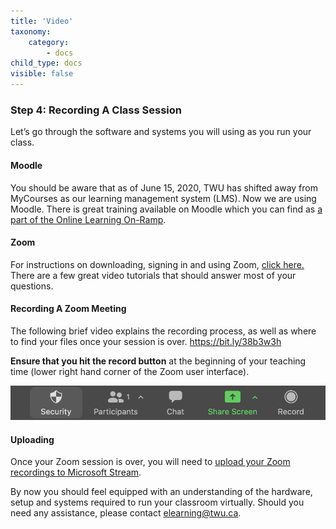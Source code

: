 ```yaml
---
title: 'Video'
taxonomy:
    category:
        - docs
child_type: docs
visible: false
---
```


### Step 4: Recording A Class Session
Let’s go through the software and systems you will using as you run your class.
#### Moodle
You should be aware that as of June 15, 2020, TWU has shifted away from MyCourses as our learning management system (LMS). Now we are using Moodle. There is great training available on Moodle which you can find as [a part of the Online Learning On-Ramp](https://create.twu.ca/help/online-learning-on-ramp/multi-access/moodle).
#### Zoom
For instructions on downloading, signing in and using Zoom, [click here.](https://create.twu.ca/help/online-learning-on-ramp/running-a-session/conferencing)
There are a few great video tutorials that should answer most of your questions.
#### Recording A Zoom Meeting
The following brief video explains the recording process, as well as where to find your files once your session is over.
https://bit.ly/38b3w3h

**Ensure that you hit the record button** at the beginning of your teaching time (lower right hand corner of the Zoom user interface).

![alt-text](Zoom-Record.png "Zoom record button")

#### Uploading
Once your Zoom session is over, you will need to [upload your Zoom recordings to Microsoft Stream](https://create.twu.ca/help/online-learning-on-ramp/running-a-session/conferencing/managing-videos).

By now you should feel equipped with an understanding of the hardware, setup and systems required to run your classroom virtually. Should you need any assistance, please contact [elearning@twu.ca](mailto:elearning@twu.ca).
